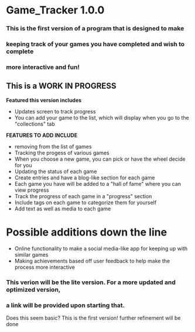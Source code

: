 # Game_Tracker 1.0.0

### This is the first version of a program that is designed to make 
### keeping track of your games you have completed and wish to complete
### more interactive and fun!

## This is a WORK IN PROGRESS

**Featured this version includes**

- Updates screen to track progress
- You can add your game to the list, which will display when you go to the "collections" tab

**FEATURES TO ADD INCLUDE**

- removing from the list of games
- Tracking the progess of various games
- When you choose a new game, you can pick or have the wheel decide for you
- Updating the status of each game
- Create entries and have a blog-like section for each game
- Each game you have will be added to a "hall of fame" where you can view progress
- Track the progress of each game in a "progress" section
- Include tags on each game to categorize them for yourself
- Add text as well as media to each game

# Possible additions down the line

- Online functionality to make a social media-like app for keeping up with similar games
- Making achievements based off user feedback to help make the process more interactive

### This verion will be the lite version. For a more updated and optimized version,
### a link will be provided upon starting that.

Does this seem basic? This is the first version! further refinement will be done
